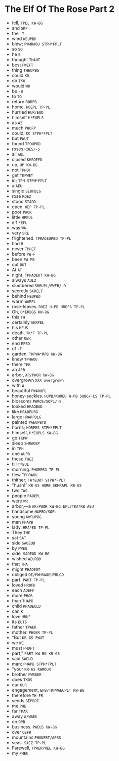 # The Elf Of The Rose Part 2

* fell, `TPEL KW-BG`
* and `SKP`
* the `-T`
* wind `WEUPBD`
* blew; `PWHRAOU STPH*FPLT`
* so `SO`
* he `E`
* thought `THAUT`
* best `PWEFT`
* thing `THEUPBG`
* could `KO`
* do `TKO`
* would `WO`
* be `-B`
* to `TO`
* return `RURPB`
* home. `HOEPL TP-PL`
* hurried `HUR/EUD`
* himself `H*EUPLS`
* as `AZ`
* much `PHUFP`
* could; `KO STPH*FPLT`
* but `PWUT`
* found `TPOUPBD`
* roses `ROES/-S`
* all `AUL`
* closed `KHROEFD`
* up, `UP KW-BG`
* not `TPHOT`
* get `TKPWET`
* in; `TPH STPH*FPLT`
* a `AEU`
* single `SEUPBLG`
* rose `ROEZ`
* stood `STAOD`
* open. `OEP TP-PL`
* poor `PAOR`
* little `HREUL`
* elf `*EFL`
* was `WA`
* very `SRE`
* frightened. `TPRAOEUPBD TP-PL`
* had `H`
* never `TPHEF`
* before `PW-F`
* been `PW-PB`
* out `OUT`
* At `AT`
* night, `TPHAOEUT KW-BG`
* always `AULZ`
* slumbered `SHRUPL/PWER/-D`
* secretly `SKRELT`
* behind `HEUPBD`
* warm `WARPL`
* rose-leaves. `ROEZ H-PB HREFS TP-PL`
* Oh, `O*ERBGS KW-BG`
* this `TH`
* certainly `SERPBL`
* his `HEUS`
* death. `TK*T TP-PL`
* other `OER`
* end `EPBD`
* of `-F`
* garden, `TKPWA*RPB KW-BG`
* knew `TPHAOU`
* there `THR`
* an `APB`
* arbor, `AR/PWOR KW-BG`
* overgrown `XXX overgrown`
* with `W`
* beautiful `PWAOUFL`
* honey-suckles. `HUPB/KWREU H-PB SUBG/-LS TP-PL`
* blossoms `PWROS/SOPL/-S`
* looked `HRAOBGD`
* like `HRAOEUBG`
* large `HRARPBLG`
* painted `PAEUPBTD`
* horns; `HORPBS STPH*FPLT`
* himself, `H*EUPLS KW-BG`
* go `TKPW`
* sleep `SHRAOEP`
* in `TPH`
* one `WUPB`
* these `THEZ`
* till `T*EUL`
* morning. `PHORPBG TP-PL`
* flew `TPHRAOU`
* thither; `TH*EURT STPH*FPLT`
* "hush!" `KR-GS HURB SKHRAPL KR-GS`
* two `TWO`
* people `PAOEPL`
* were `WR`
* arbor,—a `AR/PWOR KW-BG EPL/TKA*RB AEU`
* handsome `HAPBD/SOPL`
* young `KWRUPBG`
* man `PHAPB`
* lady. `HRA*ED TP-PL`
* They `THE`
* sat `SAT`
* side `SAOEUD`
* by `PWEU`
* side, `SAOEUD KW-BG`
* wished `WEURBD`
* that `THA`
* might `PHAOEUT`
* obliged `OE/PWHRAOEUPBLGD`
* part. `PART TP-PL`
* loved `HROFD`
* each `AOEFP`
* more `PHOR`
* than `THAPB`
* child `KHAOEULD`
* can `K`
* love `HRUF`
* its `EUTS`
* father `TPAER`
* mother. `PHOER TP-PL`
* "But `KR-GS PWUT`
* we `WE`
* must `PHUFT`
* part," `PART KW-BG KR-GS`
* said `SAEUD`
* man; `PHAPB STPH*FPLT`
* "your `KR-GS KWROUR`
* brother `PWROER`
* does `TKOS`
* our `OUR`
* engagement, `EPB/TKPWAEUPLT KW-BG`
* therefore `TH-FR`
* sends `SEPBDZ`
* me `PHE`
* far `TPAR`
* away `A/WAEU`
* on `OPB`
* business, `PWEUS KW-BG`
* over `OEFR`
* mountains `PHOUPBT/APBS`
* seas. `SAEZ TP-PL`
* Farewell, `TPAER/WEL KW-BG`
* my `PHEU`

